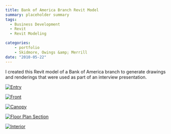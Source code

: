 ```yaml
---
title: Bank of America Branch Revit Model
summary: placeholder summary
tags:
  - Business Development
  - Revit
  - Revit Modeling

categories:
    - portfolio
    - Skidmore, Owings &amp; Merrill
date: "2010-05-22"
---
```


I created this Revit model of a Bank of America branch to generate drawings and renderings that were used as part of an interview presentation.

[![](http://www.ericanastas.com/wp-content/uploads/2012/04/Entry-636x477.jpg "Entry")](Entry.jpg)

[![](http://www.ericanastas.com/wp-content/uploads/2012/04/Front-636x477.jpg "Front")](Front.jpg)

[![](http://www.ericanastas.com/wp-content/uploads/2012/04/Canopy-636x477.jpg "Canopy")](Canopy.jpg)

[![](http://www.ericanastas.com/wp-content/uploads/2012/04/Floor-Plan-Section-636x477.jpg "Floor Plan Section")](Floor-Plan-Section.jpg)

[![](http://www.ericanastas.com/wp-content/uploads/2012/04/Interior-636x477.jpg "Interior")](Interior.jpg)

